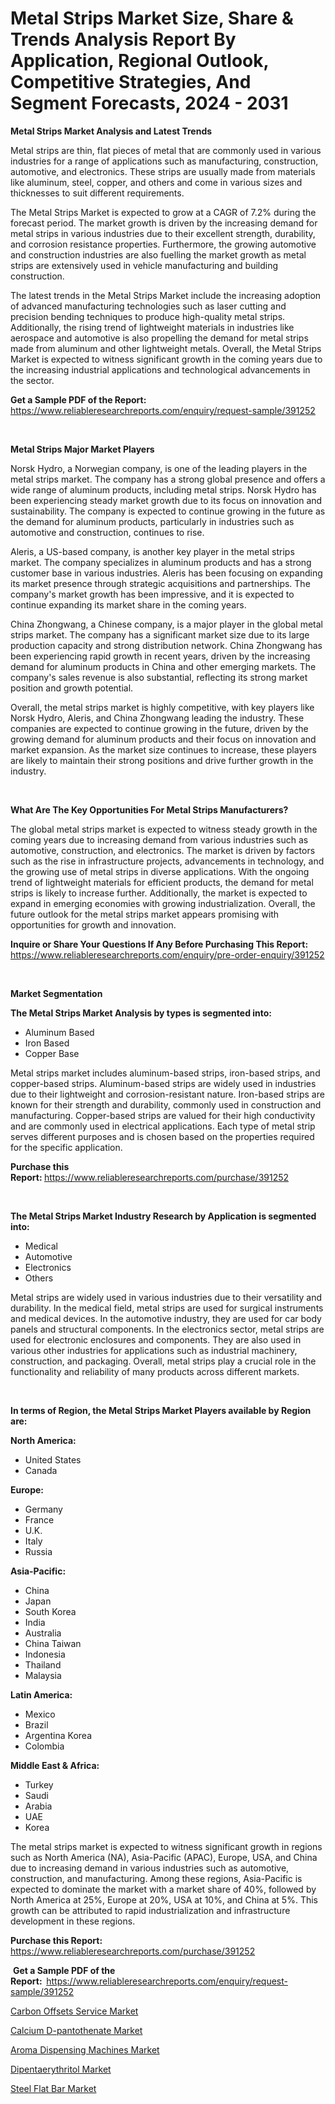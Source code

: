 <p><h1>Metal Strips Market Size, Share & Trends Analysis Report By Application, Regional Outlook, Competitive Strategies, And Segment Forecasts, 2024 - 2031</h1></p><p><strong>Metal Strips Market Analysis and Latest Trends</strong></p>
<p><p>Metal strips are thin, flat pieces of metal that are commonly used in various industries for a range of applications such as manufacturing, construction, automotive, and electronics. These strips are usually made from materials like aluminum, steel, copper, and others and come in various sizes and thicknesses to suit different requirements.</p><p>The Metal Strips Market is expected to grow at a CAGR of 7.2% during the forecast period. The market growth is driven by the increasing demand for metal strips in various industries due to their excellent strength, durability, and corrosion resistance properties. Furthermore, the growing automotive and construction industries are also fuelling the market growth as metal strips are extensively used in vehicle manufacturing and building construction.</p><p>The latest trends in the Metal Strips Market include the increasing adoption of advanced manufacturing technologies such as laser cutting and precision bending techniques to produce high-quality metal strips. Additionally, the rising trend of lightweight materials in industries like aerospace and automotive is also propelling the demand for metal strips made from aluminum and other lightweight metals. Overall, the Metal Strips Market is expected to witness significant growth in the coming years due to the increasing industrial applications and technological advancements in the sector.</p></p>
<p><strong>Get a Sample PDF of the Report:&nbsp;</strong> <a href="https://www.reliableresearchreports.com/enquiry/request-sample/391252">https://www.reliableresearchreports.com/enquiry/request-sample/391252</a></p>
<p>&nbsp;</p>
<p><strong>Metal Strips Major Market Players</strong></p>
<p><p>Norsk Hydro, a Norwegian company, is one of the leading players in the metal strips market. The company has a strong global presence and offers a wide range of aluminum products, including metal strips. Norsk Hydro has been experiencing steady market growth due to its focus on innovation and sustainability. The company is expected to continue growing in the future as the demand for aluminum products, particularly in industries such as automotive and construction, continues to rise.</p><p>Aleris, a US-based company, is another key player in the metal strips market. The company specializes in aluminum products and has a strong customer base in various industries. Aleris has been focusing on expanding its market presence through strategic acquisitions and partnerships. The company's market growth has been impressive, and it is expected to continue expanding its market share in the coming years.</p><p>China Zhongwang, a Chinese company, is a major player in the global metal strips market. The company has a significant market size due to its large production capacity and strong distribution network. China Zhongwang has been experiencing rapid growth in recent years, driven by the increasing demand for aluminum products in China and other emerging markets. The company's sales revenue is also substantial, reflecting its strong market position and growth potential.</p><p>Overall, the metal strips market is highly competitive, with key players like Norsk Hydro, Aleris, and China Zhongwang leading the industry. These companies are expected to continue growing in the future, driven by the growing demand for aluminum products and their focus on innovation and market expansion. As the market size continues to increase, these players are likely to maintain their strong positions and drive further growth in the industry.</p></p>
<p>&nbsp;</p>
<p><strong>What Are The Key Opportunities For Metal Strips Manufacturers?</strong></p>
<p><p>The global metal strips market is expected to witness steady growth in the coming years due to increasing demand from various industries such as automotive, construction, and electronics. The market is driven by factors such as the rise in infrastructure projects, advancements in technology, and the growing use of metal strips in diverse applications. With the ongoing trend of lightweight materials for efficient products, the demand for metal strips is likely to increase further. Additionally, the market is expected to expand in emerging economies with growing industrialization. Overall, the future outlook for the metal strips market appears promising with opportunities for growth and innovation.</p></p>
<p><strong>Inquire or Share Your Questions If Any Before Purchasing This Report:</strong> <a href="https://www.reliableresearchreports.com/enquiry/pre-order-enquiry/391252">https://www.reliableresearchreports.com/enquiry/pre-order-enquiry/391252</a></p>
<p>&nbsp;</p>
<p><strong>Market Segmentation</strong></p>
<p><strong>The Metal Strips Market Analysis by types is segmented into:</strong></p>
<p><ul><li>Aluminum Based</li><li>Iron Based</li><li>Copper Base</li></ul></p>
<p><p>Metal strips market includes aluminum-based strips, iron-based strips, and copper-based strips. Aluminum-based strips are widely used in industries due to their lightweight and corrosion-resistant nature. Iron-based strips are known for their strength and durability, commonly used in construction and manufacturing. Copper-based strips are valued for their high conductivity and are commonly used in electrical applications. Each type of metal strip serves different purposes and is chosen based on the properties required for the specific application.</p></p>
<p><strong>Purchase this Report:&nbsp;</strong><a href="https://www.reliableresearchreports.com/purchase/391252">https://www.reliableresearchreports.com/purchase/391252</a></p>
<p>&nbsp;</p>
<p><strong>The Metal Strips Market Industry Research by Application is segmented into:</strong></p>
<p><ul><li>Medical</li><li>Automotive</li><li>Electronics</li><li>Others</li></ul></p>
<p><p>Metal strips are widely used in various industries due to their versatility and durability. In the medical field, metal strips are used for surgical instruments and medical devices. In the automotive industry, they are used for car body panels and structural components. In the electronics sector, metal strips are used for electronic enclosures and components. They are also used in various other industries for applications such as industrial machinery, construction, and packaging. Overall, metal strips play a crucial role in the functionality and reliability of many products across different markets.</p></p>
<p>&nbsp;</p>
<p><strong>In terms of Region, the Metal Strips Market Players available by Region are:</strong></p>
<p>
    <p> <strong> North America: </strong>
        <ul>
            <li>United States</li>
            <li>Canada</li>
        </ul>
        </p> 
    <p> <strong> Europe: </strong>
        <ul>
            <li>Germany</li>
            <li>France</li>
            <li>U.K.</li>
            <li>Italy</li>
            <li>Russia</li>
        </ul>
        </p> 
    <p> <strong> Asia-Pacific: </strong>
        <ul>
            <li>China</li>
            <li>Japan</li>
            <li>South Korea</li>
            <li>India</li>
            <li>Australia</li>
            <li>China Taiwan</li>
            <li>Indonesia</li>
            <li>Thailand</li>
            <li>Malaysia</li>
        </ul>
        </p> 
    <p> <strong> Latin America: </strong>
        <ul>
            <li>Mexico</li>
            <li>Brazil</li>
            <li>Argentina Korea</li>
            <li>Colombia</li>
        </ul>
        </p> 
    <p> <strong> Middle East & Africa: </strong>
        <ul>
            <li>Turkey</li>
            <li>Saudi</li>
            <li>Arabia</li>
            <li>UAE</li>
            <li>Korea</li>
        </ul>
    </p>
    </p>
<p><p>The metal strips market is expected to witness significant growth in regions such as North America (NA), Asia-Pacific (APAC), Europe, USA, and China due to increasing demand in various industries such as automotive, construction, and manufacturing. Among these regions, Asia-Pacific is expected to dominate the market with a market share of 40%, followed by North America at 25%, Europe at 20%, USA at 10%, and China at 5%. This growth can be attributed to rapid industrialization and infrastructure development in these regions.</p></p>
<p><strong>Purchase this Report: </strong><a href="https://www.reliableresearchreports.com/purchase/391252">https://www.reliableresearchreports.com/purchase/391252</a></p>
<p>&nbsp;<strong>Get a Sample PDF of the Report:&nbsp;&nbsp;</strong><a href="https://www.reliableresearchreports.com/enquiry/request-sample/391252">https://www.reliableresearchreports.com/enquiry/request-sample/391252</a></p>
<p><strong></strong></p>
<p><p><a href="https://chivalrous-flock-a86.notion.site/Carbon-Offsets-Service-Market-Centers-on-Aspects-such-as-Market-Growth-Market-Share-Market-Opportu-b9e6c0bb8e9744248ccd7d753d1b38e6">Carbon Offsets Service Market</a></p><p><a href="https://angry-finch-aaf.notion.site/Global-Calcium-D-pantothenate-Market-Size-and-Market-Trends-Insights-and-Projections-from-2024-to-2-f1d4ecc628cf4ccb8a5a702f7698ae36">Calcium D-pantothenate Market</a></p><p><a href="https://faithful-glue-af3.notion.site/Aroma-Dispensing-Machines-Market-Size-Share-Trends-Analysis-Report-By-Application-Regional-Outlo-9cdbbd99b4db4aa69ba47917573a3ff4">Aroma Dispensing Machines Market</a></p><p><a href="https://view.publitas.com/reportprime-1/dipentaerythritol-market-size-share-trends-analysis-report-by-application-regional-outlook-competitive-strategies-and-segment-forecasts-2024-2031/">Dipentaerythritol Market</a></p><p><a href="https://view.publitas.com/reportprime-1/global-steel-flat-bar-market-by-types-applications-and-major-players-with-regional-growth-rate-analysis-and-development-situation-from-2024-to-2031/">Steel Flat Bar Market</a></p></p>